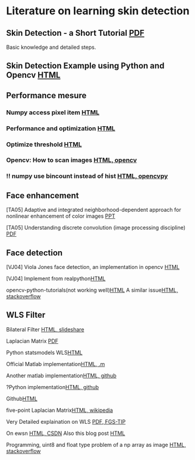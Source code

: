 # Literature on learning skin detection

## Skin Detection - a Short Tutorial [PDF](http://www.cs.rutgers.edu/~elgammal/pub/skin.pdf)

Basic knowledge and detailed steps.

## Skin Detection Example using Python and Opencv [HTML](http://www.pyimagesearch.com/2014/08/18/skin-detection-step-step-example-using-python-opencv/)

## Performance mesure
### Numpy access pixel item [HTML](https://opencv-python-tutroals.readthedocs.org/en/latest/py_tutorials/py_core/py_basic_ops/py_basic_ops.html#accessing-and-modifying-pixel-values)

### Performance and optimization [HTML](https://opencv-python-tutroals.readthedocs.org/en/latest/py_tutorials/py_core/py_optimization/py_optimization.html#optimization-techniques)

### Optimize threshold [HTML](https://opencv-python-tutroals.readthedocs.org/en/latest/py_tutorials/py_imgproc/py_thresholding/py_thresholding.html#thresholding)

### Opencv: How to scan images [HTML, opencv](http://docs.opencv.org/doc/tutorials/core/how_to_scan_images/how_to_scan_images.html#howtoscanimagesopencv)

### !! numpy use bincount instead of hist [HTML, opencvpy](http://opencv-python-tutroals.readthedocs.org/en/latest/py_tutorials/py_imgproc/py_histograms/py_histogram_begins/py_histogram_begins.html#histogram-calculation-in-numpy)

## Face enhancement

[TA05] Adaptive and integrated neighborhood-dependent approach for nonlinear enhancement of color images [PPT](http://cilab.knu.ac.kr/seminar/Seminar/2006/20060121%20Adaptive%20and%20integrated%20neighborhood-dependent%20approach%20for%20nonlinear%20enhancement%20of%20color%20images.pdf)

[TA05] Understanding discrete convolution (image processing discipline) [PDF](http://www.cs.umd.edu/~djacobs/CMSC426/Convolution.pdf)

## Face detection
[VJ04] Viola Jones face detection, an implementation in opencv [HTML](http://opencv-python-tutroals.readthedocs.org/en/latest/py_tutorials/py_objdetect/py_face_detection/py_face_detection.html)

[VJ04] Implement from realpython[HTML](https://realpython.com/blog/python/face-recognition-with-python/)

opencv-python-tutorials(not working well)[HTML](https://opencv-python-tutroals.readthedocs.org/en/latest/py_tutorials/py_objdetect/py_face_detection/py_face_detection.html#face-detection)
A similar issue[HTML, stackoverflow](http://stackoverflow.com/questions/24578367/open-cv-python-face-detection)

## WLS Filter
Bilateral Filter [HTML, slideshare](http://www.slideshare.net/yuhuang/fast-edge-preservingaware-high-dimensional-filters-for-image-video-processing)

Laplacian Matrix [PDF](http://www.ima.umn.edu/~arnold//8445.f11/notes.pdf)

Python statsmodels WLS[HTML](http://statsmodels.sourceforge.net/0.5.0/generated/statsmodels.regression.linear_model.WLS.html)

Official Matlab implementation[HTML, .m](http://www.cs.huji.ac.il/~danix/epd/wlsFilter.m)

Another matlab implementation[HTML, github](https://github.com/drakeguan/cp11fall_project1/blob/master/wlsFilter/wlsFilter.m)

?Python implementation[HTML, github](https://github.com/skycaptain/vtmo-leonhardt/blob/master/scriptdrive/wlsfilter.py)

Github[HTML](https://github.com/search?l=Python&q=wls+filter+language%3APython&ref=advsearch&type=Code&utf8=%E2%9C%93)

five-point Laplacian Matrix[HTML, wikipedia](http://en.wikipedia.org/wiki/Discrete_Laplace_operator)

Very Detailed explaination on WLS [PDF, FGS-TIP](http://publish.illinois.edu/visual-modeling-and-analytics/files/2014/10/FGS-TIP.pdf)

On ewsn [HTML, CSDN](http://blog.csdn.net/songzitea/article/details/12851723)
Also this blog post [HTML](http://arc8.riaos.com/?p=7020)

Programming, uint8 and float type problem of a np array as image [HTML, stackoverflow](http://stackoverflow.com/questions/7547557/numpy-uint8-pixel-wrapping-solution)